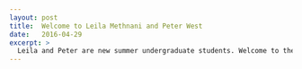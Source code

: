 ```yaml
---
layout: post
title:  Welcome to Leila Methnani and Peter West
date:   2016-04-29
excerpt: >
  Leila and Peter are new summer undergraduate students. Welcome to the lab!
---
```

